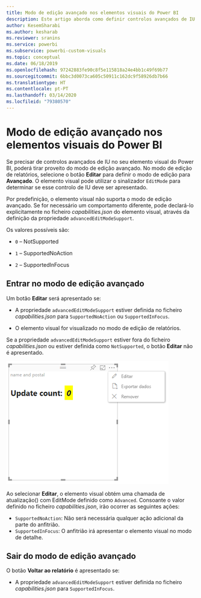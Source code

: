 ```yaml
---
title: Modo de edição avançado nos elementos visuais do Power BI
description: Este artigo aborda como definir controlos avançados de IU em elementos visuais do Power BI.
author: KesemSharabi
ms.author: kesharab
ms.reviewer: sranins
ms.service: powerbi
ms.subservice: powerbi-custom-visuals
ms.topic: conceptual
ms.date: 06/18/2019
ms.openlocfilehash: 97242883fe90c8f5e115818a24e4bb1c49f69b77
ms.sourcegitcommit: 6bbc3d0073ca605c50911c162dc9f58926db7b66
ms.translationtype: HT
ms.contentlocale: pt-PT
ms.lasthandoff: 03/14/2020
ms.locfileid: "79380570"
---
```

# <a name="advanced-edit-mode-in-power-bi-visuals"></a>Modo de edição avançado nos elementos visuais do Power BI

Se precisar de controlos avançados de IU no seu elemento visual do Power BI, poderá tirar proveito do modo de edição avançado. No modo de edição de relatórios, selecione o botão **Editar** para definir o modo de edição para **Avançado**. O elemento visual pode utilizar o sinalizador `EditMode` para determinar se esse controlo de IU deve ser apresentado.

Por predefinição, o elemento visual não suporta o modo de edição avançado. Se for necessário um comportamento diferente, pode declará-lo explicitamente no ficheiro *capabilities.json* do elemento visual, através da definição da propriedade `advancedEditModeSupport`.

Os valores possíveis são:

- `0` – NotSupported

- `1` – SupportedNoAction

- `2` – SupportedInFocus

## <a name="enter-advanced-edit-mode"></a>Entrar no modo de edição avançado

Um botão **Editar** será apresentado se:

* A propriedade `advancedEditModeSupport` estiver definida no ficheiro *capabilities.json* para `SupportedNoAction` ou `SupportedInFocus`.

* O elemento visual for visualizado no modo de edição de relatórios.

Se a propriedade `advancedEditModeSupport` estiver fora do ficheiro *capabilities.json* ou estiver definida como `NotSupported`, o botão **Editar** não é apresentado.

![Entrar no modo de edição](media/advanced-edit-mode/edit-mode.png)

Ao selecionar **Editar**, o elemento visual obtém uma chamada de atualização() com EditMode definido como `Advanced`. Consoante o valor definido no ficheiro *capabilities.json*, irão ocorrer as seguintes ações:

* `SupportedNoAction`: Não será necessária qualquer ação adicional da parte do anfitrião.
* `SupportedInFocus`: O anfitrião irá apresentar o elemento visual no modo de detalhe.

## <a name="exit-advanced-edit-mode"></a>Sair do modo de edição avançado

O botão **Voltar ao relatório** é apresentado se:

* A propriedade `advancedEditModeSupport` estiver definida no ficheiro *capabilities.json* para `SupportedInFocus`.
